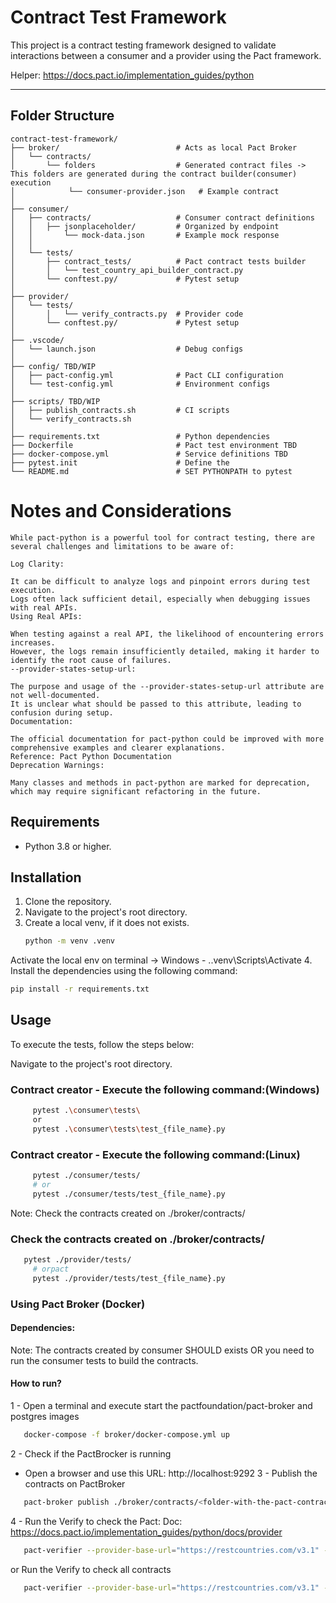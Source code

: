 # Contract Test Framework

This project is a contract testing framework designed to validate interactions between a consumer and a provider using the Pact framework.

Helper: https://docs.pact.io/implementation_guides/python

---

## Folder Structure

```
contract-test-framework/
├── broker/                          # Acts as local Pact Broker
│   └── contracts/                   
│       └── folders                  # Generated contract files -> This folders are generated during the contract builder(consumer) execution
│            └── consumer-provider.json   # Example contract
│
├── consumer/
│   ├── contracts/                   # Consumer contract definitions
│   │   ├── jsonplaceholder/         # Organized by endpoint
│   │       └── mock-data.json       # Example mock response
│   │
│   └── tests/
│       ├── contract_tests/          # Pact contract tests builder
│       │   └── test_country_api_builder_contract.py
│       └── conftest.py/             # Pytest setup
│
├── provider/
│   └── tests/
│       │   └── verify_contracts.py  # Provider code
│       └── conftest.py/             # Pytest setup
│
├── .vscode/
│   └── launch.json                  # Debug configs
│
├── config/ TBD/WIP
│   ├── pact-config.yml              # Pact CLI configuration
│   └── test-config.yml              # Environment configs
│
├── scripts/ TBD/WIP
│   ├── publish_contracts.sh         # CI scripts
│   └── verify_contracts.sh
│
├── requirements.txt                 # Python dependencies
├── Dockerfile                       # Pact test environment TBD
├── docker-compose.yml               # Service definitions TBD
├── pytest.init                      # Define the 
└── README.md                        # SET PYTHONPATH to pytest
```

# Notes and Considerations
```
While pact-python is a powerful tool for contract testing, there are several challenges and limitations to be aware of:

Log Clarity:

It can be difficult to analyze logs and pinpoint errors during test execution.
Logs often lack sufficient detail, especially when debugging issues with real APIs.
Using Real APIs:

When testing against a real API, the likelihood of encountering errors increases.
However, the logs remain insufficiently detailed, making it harder to identify the root cause of failures.
--provider-states-setup-url:

The purpose and usage of the --provider-states-setup-url attribute are not well-documented.
It is unclear what should be passed to this attribute, leading to confusion during setup.
Documentation:

The official documentation for pact-python could be improved with more comprehensive examples and clearer explanations.
Reference: Pact Python Documentation
Deprecation Warnings:

Many classes and methods in pact-python are marked for deprecation, which may require significant refactoring in the future.

```

## Requirements

- Python 3.8 or higher.

## Installation

1. Clone the repository.
2. Navigate to the project's root directory.
3. Create a local venv, if it does not exists.
   ```bash
   python -m venv .venv
   ```
  Activate the local env on terminal -> Windows - .\.venv\Scripts\Activate
4. Install the dependencies using the following command:

   ```bash
   pip install -r requirements.txt
   ```
## Usage
To execute the tests, follow the steps below:

Navigate to the project's root directory.

### Contract creator - Execute the following command:(Windows)
   ```bash
        pytest .\consumer\tests\
        or 
        pytest .\consumer\tests\test_{file_name}.py
   ```

### Contract creator - Execute the following command:(Linux)
   ```bash
        pytest ./consumer/tests/
        # or
        pytest ./consumer/tests/test_{file_name}.py
   ```

Note: Check the contracts created on ./broker/contracts/

### Check the contracts created on ./broker/contracts/

   ```bash
      pytest ./provider/tests/
        # orpact
        pytest ./provider/tests/test_{file_name}.py
   ```

### Using Pact Broker (Docker)

#### Dependencies:
Note: The contracts created by consumer SHOULD exists OR you need to run the consumer tests to build the contracts.

#### How to run?

1 - Open a terminal and execute start the pactfoundation/pact-broker and postgres images
   ```bash
      docker-compose -f broker/docker-compose.yml up
   ```
2 - Check if the PactBrocker is running
   - Open a browser and use this URL: http://localhost:9292
3 - Publish the contracts on PactBroker
   ```bash
      pact-broker publish ./broker/contracts/<folder-with-the-pact-contracts> --consumer-app-version=1.0.0 --broker-base-url=http://localhost:9292  
   ```
4 - Run the Verify to check the Pact: Doc: https://docs.pact.io/implementation_guides/python/docs/provider
   ```bash
      pact-verifier --provider-base-url="https://restcountries.com/v3.1" --provider-app-version="1.0.0" --pact-url=http://localhost:9292/pacts/provider/<provider-value-inside-the-contract>/consumer/<consumer-value-inside-the-contract>/latest --publish-verification-results --enable-pending
   ```
   or 
   Run the Verify to check all contracts
   ```bash
      pact-verifier --provider-base-url="https://restcountries.com/v3.1" --provider-app-version="1.0.0" --pact-broker-url=http://localhost:9292 --provider="provider" --publish-verification-results --enable-pending
   ```



